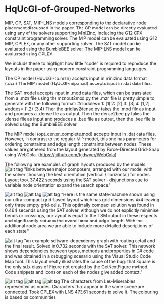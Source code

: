 # HqUcGl-of-Grouped-Networks
MIP, CP, SAT, MIP-LNS models corresponding to the declarative node placement discussed in the paper.
The CP model can be directly evaluated using any of the solvers supporting MiniZinc, including the G12 CPX constraint programming solver.
The MIP model can be evaluated using G12 MIP, CPLEX, or any other supporting solver.
The SAT model can be evaluated using the BumbleBEE solver.
The MIP-LNS model can be evaluated using CPLEX.

We include these to highlight how little "code" is required to reproduce the layouts in the paper using modern constraint programming languages.

The CP model (HqUcGl-cp.mzn) accepts input in minizinc data format (.dzn)
The MIP model (HqUcGl-mip.mod) accepts input in .dat data files.

The SAT model accepts input in .mod data files, which can be translated from a .mzn file using the mznout2mod.py 
the .mzn file is pretty simple to generate with the following format:
		#modules=
		1: [1]
		2: [2]
		3: [3]
		4: [1,2]
		#edges=
		(1,2)
		(3,4)
Then the gridlay2dense.py takes the .mod file as input and produces a .dense file as output,
Then the dense2bee.py takes the .dense file as input and produces a .bee file as output,
then the .bee file is solved using the BumbleBEE solver.

The MIP model (opt_center_complete.mod) accepts input in .dat data files.
However, in contrast to the regular MIP model, this one has parameters for ordering constraints and edge length constraints between nodes.
These values are gathered from the layout generated by Force-Directed Grid-Snap using WebCola. (https://github.com/tgdwyer/WebCola)

The following are examples of graph layouts produced by the models:
![alt tag](https://raw.githubusercontent.com/Vahany/HqUcGl-of-Grouped-Networks/master/images/composers.PNG)
"links between major composers, arranged with our model with the solver choosing the best orientation (vertical / horizontal) for nodes. Layout took 37.422 seconds using the SAT solver - disjunctions due to variable node orientation expand the search space."

![alt tag](https://raw.githubusercontent.com/Vahany/HqUcGl-of-Grouped-Networks/master/images/state_fd.PNG)
![alt tag](https://raw.githubusercontent.com/Vahany/HqUcGl-of-Grouped-Networks/master/images/state_fdgs.PNG)
![alt tag](https://raw.githubusercontent.com/Vahany/HqUcGl-of-Grouped-Networks/master/images/state_machine.PNG)
"Here is the same state-machine shown using our ultra-compact grid-based layout which has grid dimensions 4x4 leaving only three empty grid-cells.  This optimally compact solution was found in 0.464 seconds using the SAT solver.  Although we do not explicitly minimise bends or crossings, our layout is equal to the TSM output in these respects and significantly reduces the overall area and edge-length.  With the additional node area we are able to include more detailed descriptions of each state."

![alt tag](https://raw.githubusercontent.com/Vahany/HqUcGl-of-Grouped-Networks/master/images/tetris_bug.PNG)
"An example software-dependency graph with routing detail and the final result. Solved in 0.732 seconds with the SAT solver.  This network shows dependencies between types, methods and properties in C# code and was obtained in a debugging scenario using the Visual Studio Code Map tool. This layout neatly illustrates the cause of the bug: that Square is the only sub-class of Figure not created by the GetNextFigure method.  Code snippets and icons on each of the nodes give added context."

![alt tag](https://raw.githubusercontent.com/Vahany/HqUcGl-of-Grouped-Networks/master/images/les_mis_fd.PNG)
![alt tag](https://raw.githubusercontent.com/Vahany/HqUcGl-of-Grouped-Networks/master/images/les_mis_fdgs.PNG)
![alt tag](https://raw.githubusercontent.com/Vahany/HqUcGl-of-Grouped-Networks/master/images/les_miserables_lns.PNG)
The characters from Les-Miserables represented as nodes. Characters that appear in the same scene are connected. Took CPLEX with LNS 473.61 seconds to solve it. The colouring is based on communities.

